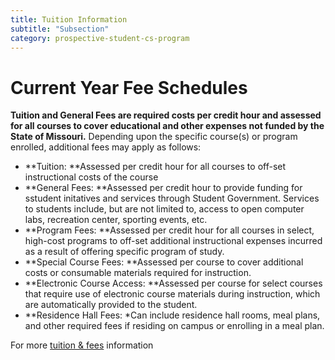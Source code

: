 ```yaml
---
title: Tuition Information
subtitle: "Subsection"
category: prospective-student-cs-program
---
```

# Current Year Fee Schedules 
**Tuition and General Fees are required costs per credit hour and assessed for all courses to cover educational and other expenses not funded by the State of Missouri.**
Depending upon the specific course(s) or program enrolled, additional fees may apply as follows:
- **Tuition: **Assessed per credit hour for all courses to off-set instructional costs of the course 
- **General Fees: **Assessed per credit hour to provide funding for sstudent initatives and services through Student Government. Services to students include, but are not limited to, access to open computer labs, recreation center, sporting events, etc. 
- **Program Fees: **Assessed per credit hour for all courses in select, high-cost programs to off-set additional instructional expenses incurred as a result of offering specific program of study. 
- **Special Course Fees: **Assessed per course to cover additional costs or consumable materials required for instruction. 
- **Electronic Course Access: **Assessed per course for select courses that require use of electronic course materials during instruction, which are automatically provided to the student.
- **Residence Hall Fees: *Can include residence hall rooms, meal plans, and other required fees if residing on campus or enrolling in a meal plan. 

For more [tuition & fees](https://semo.edu/student-support/financial-services/cost/index.html) information